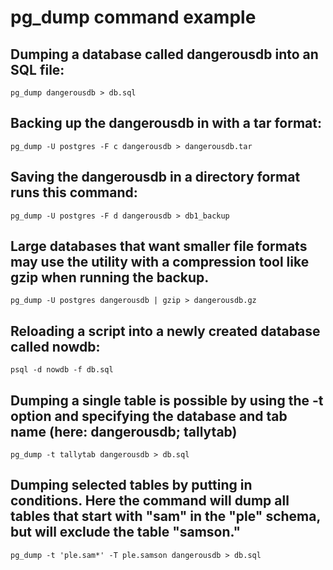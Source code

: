 # pg_dump command example
## Dumping a database called dangerousdb into an SQL file:
````
pg_dump dangerousdb > db.sql
````
## Backing up the dangerousdb in with a tar format:
````
pg_dump -U postgres -F c dangerousdb > dangerousdb.tar
````
## Saving the dangerousdb in a directory format runs this command:
````
pg_dump -U postgres -F d dangerousdb > db1_backup
````
## Large databases that want smaller file formats may use the utility with a compression tool like gzip when running the backup.
````
pg_dump -U postgres dangerousdb | gzip > dangerousdb.gz
````
## Reloading a script into a newly created database called nowdb:
````
psql -d nowdb -f db.sql
````
## Dumping a single table is possible by using the -t option and specifying the database and tab name (here: dangerousdb; tallytab)
````
pg_dump -t tallytab dangerousdb > db.sql
````
## Dumping selected tables by putting in conditions. Here the command will dump all tables that start with "sam" in the "ple" schema, but will exclude the table "samson."
````
pg_dump -t 'ple.sam*' -T ple.samson dangerousdb > db.sql
````
